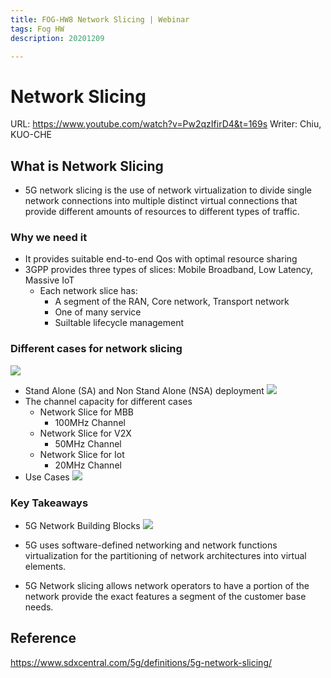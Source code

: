 ```yaml
---
title: FOG-HW8 Network Slicing | Webinar
tags: Fog HW
description: 20201209

---
```


#  Network Slicing
URL: https://www.youtube.com/watch?v=Pw2qzIfirD4&t=169s
Writer: Chiu, KUO-CHE 

## What is Network Slicing
- 5G network slicing is the use of network virtualization to divide single network connections into multiple distinct virtual connections that provide different amounts of resources to different types of traffic.
### Why we need it
- It provides suitable end-to-end Qos with optimal resource sharing
- 3GPP provides three types of slices:  Mobile Broadband, Low Latency, Massive IoT
    - Each network slice has:
        - A segment of the RAN, Core network, Transport network
        - One of many service 
        - Suiltable lifecycle management


### Different cases for network slicing
![](https://i.imgur.com/njCCfz6.png)
- Stand Alone (SA) and Non Stand Alone (NSA) deployment
![](https://i.imgur.com/BG28ZP5.png)
- The channel capacity for different cases
    - Network Slice for MBB
        - 100MHz Channel
    - Network Slice for V2X
        - 50MHz Channel
    - Network Slice for Iot
        - 20MHz Channel 
- Use Cases
![](https://i.imgur.com/0x2NIIZ.png)

### Key Takeaways
- 5G Network Building Blocks
![](https://i.imgur.com/Tvv9JzZ.png)


- 5G uses software-defined networking and network functions virtualization for the partitioning of network architectures into virtual elements.
- 5G Network slicing allows network operators to have a portion of the network provide the exact features a segment of the customer base needs.











## Reference
https://www.sdxcentral.com/5g/definitions/5g-network-slicing/




